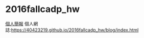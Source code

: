 # 2016fallcadp_hw

[個人簡報](https://40423219.github.io/2016fallcadp_hw/#/)
個人網誌:https://40423219.github.io/2016fallcadp_hw/blog/index.html
